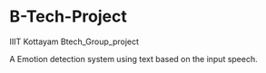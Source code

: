 # B-Tech-Project
IIIT Kottayam Btech_Group_project

A Emotion detection system using text based on the input speech.
